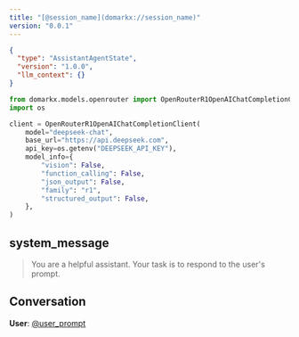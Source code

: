 ```yaml
---
title: "[@session_name](domarkx://session_name)"
version: "0.0.1"
---
```


```json session-config
{
  "type": "AssistantAgentState",
  "version": "1.0.0",
  "llm_context": {}
}
```

```python setup-script
from domarkx.models.openrouter import OpenRouterR1OpenAIChatCompletionClient
import os

client = OpenRouterR1OpenAIChatCompletionClient(
    model="deepseek-chat",
    base_url="https://api.deepseek.com",
    api_key=os.getenv("DEEPSEEK_API_KEY"),
    model_info={
        "vision": False,
        "function_calling": False,
        "json_output": False,
        "family": "r1",
        "structured_output": False,
    },
)
```

## system_message

> You are a helpful assistant. Your task is to respond to the user's prompt.

## Conversation

**User**: [@user_prompt](domarkx://user_prompt)
